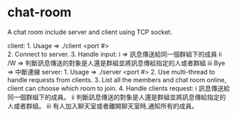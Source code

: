 # chat-room

A chat room include server and client using TCP socket.

client: 1. Usage => ./client <server IP> <port #>  
        2. Connect to server.
        3. Handle input:
          i <Message> => 訊息傳送給同一個群組下的成員
          ii /W <Name or room> <Message> => 判斷訊息傳送的對象是人還是群組並將訊息傳給指定的人或者群組
          iii Bye => 中斷連線
server: 1. Usage => ./server <port #>
        2. Use multi-thread to handle requests from clients.
        3. List all the members and chat room online, client can choose which room to join.
        4. Handle clients request:
          i 訊息傳送給同一個群組下的成員。
          ii 判斷訊息傳送的對象是人還是群組並將訊息傳給指定的人或者群組。
          iii 有人加入聊天室或者離開聊天室時,通知所有的成員。
